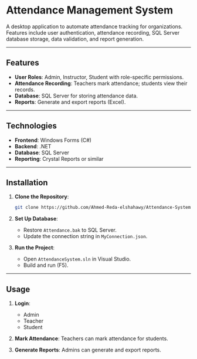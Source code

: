 # **Attendance Management System**

A desktop application to automate attendance tracking for organizations. Features include user authentication, attendance recording, SQL Server database storage, data validation, and report generation.

---

## **Features**

- **User Roles**: Admin, Instructor, Student with role-specific permissions.
- **Attendance Recording**: Teachers mark attendance; students view their records.
- **Database**: SQL Server for storing attendance data.
- **Reports**: Generate and export reports (Excel).

---

## **Technologies**

- **Frontend**: Windows Forms (C#)
- **Backend**: .NET
- **Database**: SQL Server
- **Reporting**: Crystal Reports or similar

---

## **Installation**

1. **Clone the Repository**:
   ```bash
   git clone https://github.com/Ahmed-Reda-elshahawy/Attendance-System.git
   ```

2. **Set Up Database**:
   - Restore `Attendance.bak` to SQL Server.
   - Update the connection string in `MyConnection.json`.

3. **Run the Project**:
   - Open `AttendanceSystem.sln` in Visual Studio.
   - Build and run (F5).

---

## **Usage**

1. **Login**:
   - Admin
   - Teacher
   - Student

2. **Mark Attendance**: Teachers can mark attendance for students.
3. **Generate Reports**: Admins can generate and export reports.
